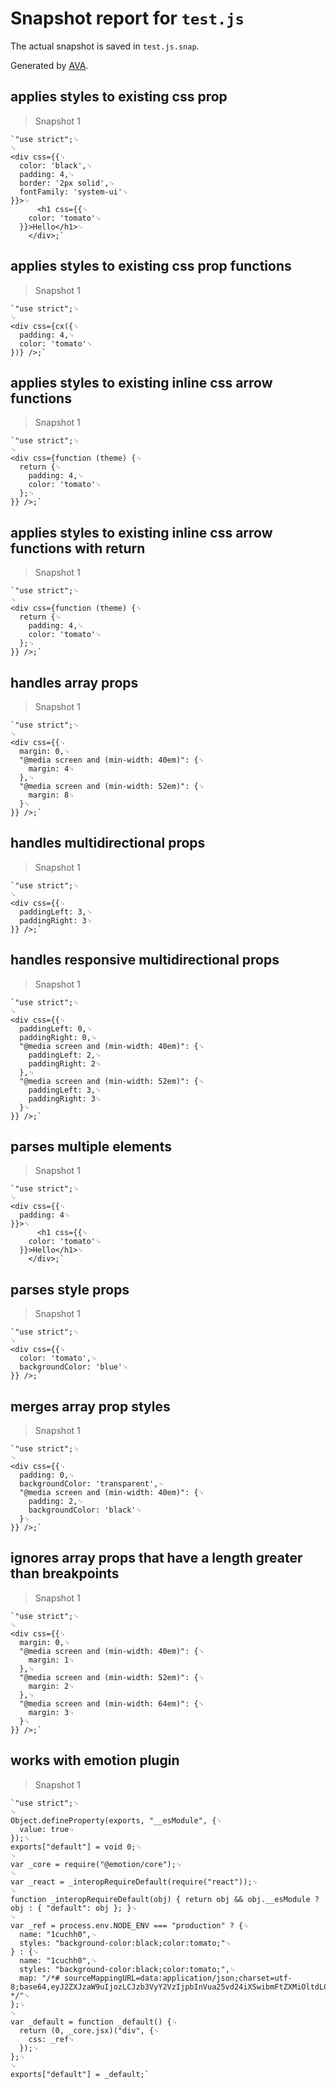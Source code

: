 # Snapshot report for `test.js`

The actual snapshot is saved in `test.js.snap`.

Generated by [AVA](https://ava.li).

## applies styles to existing css prop

> Snapshot 1

    `"use strict";␊
    ␊
    <div css={{␊
      color: 'black',␊
      padding: 4,␊
      border: '2px solid',␊
      fontFamily: 'system-ui'␊
    }}>␊
          <h1 css={{␊
        color: 'tomato'␊
      }}>Hello</h1>␊
        </div>;`

## applies styles to existing css prop functions

> Snapshot 1

    `"use strict";␊
    ␊
    <div css={cx({␊
      padding: 4,␊
      color: 'tomato'␊
    })} />;`

## applies styles to existing inline css arrow functions

> Snapshot 1

    `"use strict";␊
    ␊
    <div css={function (theme) {␊
      return {␊
        padding: 4,␊
        color: 'tomato'␊
      };␊
    }} />;`

## applies styles to existing inline css arrow functions with return

> Snapshot 1

    `"use strict";␊
    ␊
    <div css={function (theme) {␊
      return {␊
        padding: 4,␊
        color: 'tomato'␊
      };␊
    }} />;`

## handles array props

> Snapshot 1

    `"use strict";␊
    ␊
    <div css={{␊
      margin: 0,␊
      "@media screen and (min-width: 40em)": {␊
        margin: 4␊
      },␊
      "@media screen and (min-width: 52em)": {␊
        margin: 8␊
      }␊
    }} />;`

## handles multidirectional props

> Snapshot 1

    `"use strict";␊
    ␊
    <div css={{␊
      paddingLeft: 3,␊
      paddingRight: 3␊
    }} />;`

## handles responsive multidirectional props

> Snapshot 1

    `"use strict";␊
    ␊
    <div css={{␊
      paddingLeft: 0,␊
      paddingRight: 0,␊
      "@media screen and (min-width: 40em)": {␊
        paddingLeft: 2,␊
        paddingRight: 2␊
      },␊
      "@media screen and (min-width: 52em)": {␊
        paddingLeft: 3,␊
        paddingRight: 3␊
      }␊
    }} />;`

## parses multiple elements

> Snapshot 1

    `"use strict";␊
    ␊
    <div css={{␊
      padding: 4␊
    }}>␊
          <h1 css={{␊
        color: 'tomato'␊
      }}>Hello</h1>␊
        </div>;`

## parses style props

> Snapshot 1

    `"use strict";␊
    ␊
    <div css={{␊
      color: 'tomato',␊
      backgroundColor: 'blue'␊
    }} />;`

## merges array prop styles

> Snapshot 1

    `"use strict";␊
    ␊
    <div css={{␊
      padding: 0,␊
      backgroundColor: 'transparent',␊
      "@media screen and (min-width: 40em)": {␊
        padding: 2,␊
        backgroundColor: 'black'␊
      }␊
    }} />;`

## ignores array props that have a length greater than breakpoints

> Snapshot 1

    `"use strict";␊
    ␊
    <div css={{␊
      margin: 0,␊
      "@media screen and (min-width: 40em)": {␊
        margin: 1␊
      },␊
      "@media screen and (min-width: 52em)": {␊
        margin: 2␊
      },␊
      "@media screen and (min-width: 64em)": {␊
        margin: 3␊
      }␊
    }} />;`

## works with emotion plugin

> Snapshot 1

    `"use strict";␊
    ␊
    Object.defineProperty(exports, "__esModule", {␊
      value: true␊
    });␊
    exports["default"] = void 0;␊
    ␊
    var _core = require("@emotion/core");␊
    ␊
    var _react = _interopRequireDefault(require("react"));␊
    ␊
    function _interopRequireDefault(obj) { return obj && obj.__esModule ? obj : { "default": obj }; }␊
    ␊
    var _ref = process.env.NODE_ENV === "production" ? {␊
      name: "1cuchh0",␊
      styles: "background-color:black;color:tomato;"␊
    } : {␊
      name: "1cuchh0",␊
      styles: "background-color:black;color:tomato;",␊
      map: "/*# sourceMappingURL=data:application/json;charset=utf-8;base64,eyJ2ZXJzaW9uIjozLCJzb3VyY2VzIjpbInVua25vd24iXSwibmFtZXMiOltdLCJtYXBwaW5ncyI6IkFBTVEiLCJmaWxlIjoidW5rbm93biIsInNvdXJjZXNDb250ZW50IjpbIlxuICAgIGltcG9ydCBSZWFjdCBmcm9tICdyZWFjdCdcblxuICAgIGV4cG9ydCBkZWZhdWx0ICgpID0+XG4gICAgICA8ZGl2XG4gICAgICAgIGJnPSdibGFjaydcbiAgICAgICAgY3NzPXt7XG4gICAgICAgICAgY29sb3I6ICd0b21hdG8nXG4gICAgICAgIH19XG4gICAgICAvPlxuICAiXX0= */"␊
    };␊
    ␊
    var _default = function _default() {␊
      return (0, _core.jsx)("div", {␊
        css: _ref␊
      });␊
    };␊
    ␊
    exports["default"] = _default;`
